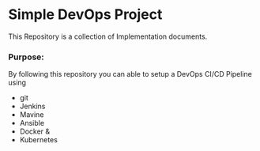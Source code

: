 # Simple DevOps Project

This Repository is a collection of Implementation documents.

### Purpose:
By following this repository you can able to setup a DevOps CI/CD Pipeline using
- git
- Jenkins
- Mavine
- Ansible
- Docker &
- Kubernetes
